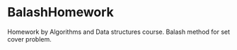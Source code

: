 # BalashHomework
Homework by Algorithms and Data structures course. Balash method for set cover problem.
